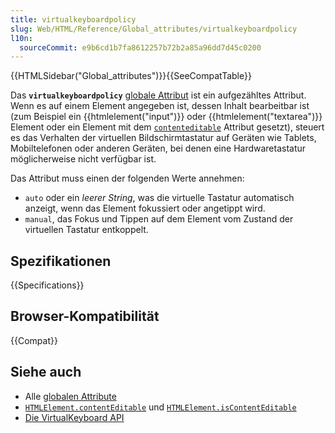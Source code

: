 ```yaml
---
title: virtualkeyboardpolicy
slug: Web/HTML/Reference/Global_attributes/virtualkeyboardpolicy
l10n:
  sourceCommit: e9b6cd1b7fa8612257b72b2a85a96dd7d45c0200
---
```


{{HTMLSidebar("Global_attributes")}}{{SeeCompatTable}}

Das **`virtualkeyboardpolicy`** [globale Attribut](/de/docs/Web/HTML/Reference/Global_attributes) ist ein aufgezähltes Attribut. Wenn es auf einem Element angegeben ist, dessen Inhalt bearbeitbar ist (zum Beispiel ein {{htmlelement("input")}} oder {{htmlelement("textarea")}} Element oder ein Element mit dem [`contenteditable`](/de/docs/Web/HTML/Reference/Global_attributes/contenteditable) Attribut gesetzt), steuert es das Verhalten der virtuellen Bildschirmtastatur auf Geräten wie Tablets, Mobiltelefonen oder anderen Geräten, bei denen eine Hardwaretastatur möglicherweise nicht verfügbar ist.

Das Attribut muss einen der folgenden Werte annehmen:

- `auto` oder ein _leerer String_, was die virtuelle Tastatur automatisch anzeigt, wenn das Element fokussiert oder angetippt wird.
- `manual`, das Fokus und Tippen auf dem Element vom Zustand der virtuellen Tastatur entkoppelt.

## Spezifikationen

{{Specifications}}

## Browser-Kompatibilität

{{Compat}}

## Siehe auch

- Alle [globalen Attribute](/de/docs/Web/HTML/Reference/Global_attributes)
- [`HTMLElement.contentEditable`](/de/docs/Web/API/HTMLElement/contentEditable) und [`HTMLElement.isContentEditable`](/de/docs/Web/API/HTMLElement/isContentEditable)
- [Die VirtualKeyboard API](/de/docs/Web/API/VirtualKeyboard_API)
